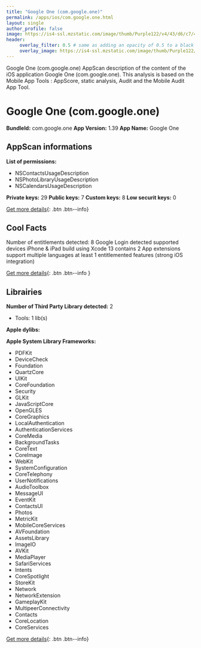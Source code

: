 ```yaml
---
title: "Google One (com.google.one)"
permalink: /apps/ios/com.google.one.html
layout: single
author_profile: false
image: https://is4-ssl.mzstatic.com/image/thumb/Purple122/v4/43/d6/c7/43d6c735-d8d7-41dc-4838-1cd23c5aaeb2/logo_one_color-0-1x_U007emarketing-0-0-0-6-0-0-0-85-220.png/512x512bb.jpg
header: 
     overlay_filter: 0.5 # same as adding an opacity of 0.5 to a black background
     overlay_image: https://is4-ssl.mzstatic.com/image/thumb/Purple122/v4/43/d6/c7/43d6c735-d8d7-41dc-4838-1cd23c5aaeb2/logo_one_color-0-1x_U007emarketing-0-0-0-6-0-0-0-85-220.png/512x512bb.jpg
---
```

Google One (com.google.one) AppScan description of the content of the iOS application Google One (com.google.one). This analysis is based on the Mobile App Tools : AppScore, static analysis, Audit and the Mobile Audit App Tool.

# Google One (com.google.one)

**BundleId:** com.google.one
**App Version:** 1.39
**App Name:** Google One


## AppScan informations 

**List of permissions:** 
- NSContactsUsageDescription
- NSPhotoLibraryUsageDescription
- NSCalendarsUsageDescription
  
  
**Private keys:** 29
**Public keys:** 7
**Custom keys:** 8
**Low securit keys:** 0
  
[Get more details](/pricing.html){: .btn .btn--info}

## Cool Facts

Number of entitlements detected: 8
Google Login detected
supported devices iPhone & iPad
build using Xcode 13
contains 2 App extensions
support multiple languages
at least 1 entitlemented features (strong iOS integration)
  
[Get more details](/pricing.html){: .btn .btn--info }

## Librairies 
**Number of Third Party Library detected:** 2
- Tools: 1 lib(s)


**Apple dylibs:**


**Apple System Library Frameworks:**
- PDFKit
- DeviceCheck
- Foundation
- QuartzCore
- UIKit
- CoreFoundation
- Security
- GLKit
- JavaScriptCore
- OpenGLES
- CoreGraphics
- LocalAuthentication
- AuthenticationServices
- CoreMedia
- BackgroundTasks
- CoreText
- CoreImage
- WebKit
- SystemConfiguration
- CoreTelephony
- UserNotifications
- AudioToolbox
- MessageUI
- EventKit
- ContactsUI
- Photos
- MetricKit
- MobileCoreServices
- AVFoundation
- AssetsLibrary
- ImageIO
- AVKit
- MediaPlayer
- SafariServices
- Intents
- CoreSpotlight
- StoreKit
- Network
- NetworkExtension
- GameplayKit
- MultipeerConnectivity
- Contacts
- CoreLocation
- CoreServices


  
[Get more details](/pricing.html){: .btn .btn--info}

